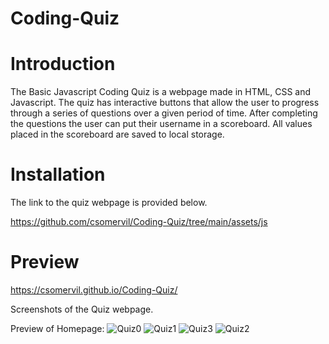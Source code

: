 # Coding-Quiz

# Introduction

The Basic Javascript Coding Quiz is a webpage made in HTML, CSS and Javascript. The quiz has interactive buttons that allow the user to progress through a series of questions over a given period of time. After completing the questions the user can put their username in a scoreboard. All values placed in the scoreboard are saved to local storage.

# Installation

The link to the quiz webpage is provided below.

https://github.com/csomervil/Coding-Quiz/tree/main/assets/js

# Preview
https://csomervil.github.io/Coding-Quiz/

Screenshots of the Quiz webpage.

Preview of Homepage:
![Quiz0](https://user-images.githubusercontent.com/100229796/159063213-421fa51a-0a38-4f5a-bca9-f3cb83dabd14.png)
![Quiz1](https://user-images.githubusercontent.com/100229796/159063237-31b6fdba-82dc-49b1-961b-836a8a6b0eac.png)
![Quiz3](https://user-images.githubusercontent.com/100229796/159063259-c18d6221-828e-4ffd-a554-831fb9ca482a.png)
![Quiz2](https://user-images.githubusercontent.com/100229796/159063252-46e492a6-3b17-4781-9283-9a5d3121b830.png)

